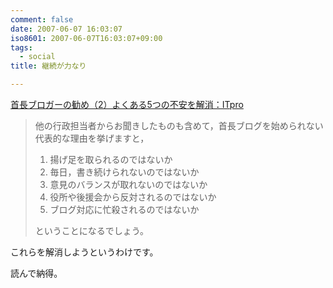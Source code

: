 ```yaml
---
comment: false
date: 2007-06-07 16:03:07
iso8601: 2007-06-07T16:03:07+09:00
tags:
  - social
title: 継続が力なり

---
```


<a title="首長ブロガーの勧め（2）よくある5つの不安を解消：ITpro" href="http://itpro.nikkeibp.co.jp/article/Watcher/20070604/273473/">首長ブロガーの勧め（2）よくある5つの不安を解消：ITpro</a>

<blockquote>他の行政担当者からお聞きしたものも含めて，首長ブログを始められない代表的な理由を挙げますと，

1. 揚げ足を取られるのではないか
1. 毎日，書き続けられないのではないか
1. 意見のバランスが取れないのではないか
1. 役所や後援会から反対されるのではないか
1. ブログ対応に忙殺されるのではないか

ということになるでしょう。 </blockquote>

これらを解消しようというわけです。

読んで納得。
